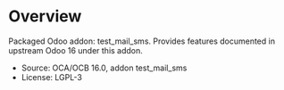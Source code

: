 # Overview

Packaged Odoo addon: test_mail_sms. Provides features documented in upstream Odoo 16 under this addon.

- Source: OCA/OCB 16.0, addon test_mail_sms
- License: LGPL-3
